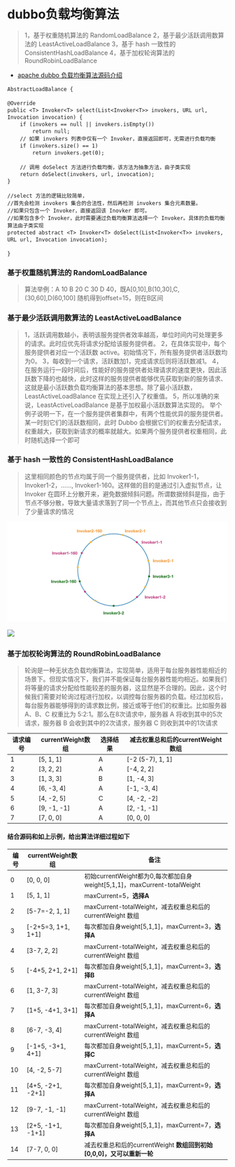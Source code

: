 # dubbo负载均衡算法

>1，基于权重随机算法的 RandomLoadBalance
>2，基于最少活跃调用数算法的 LeastActiveLoadBalance
>3，基于 hash 一致性的 ConsistentHashLoadBalance
>4，基于加权轮询算法的 RoundRobinLoadBalance

* [apache dubbo 负载均衡算法源码介绍](https://dubbo.apache.org/zh/docs/v2.7/dev/source/loadbalance/)

```
AbstractLoadBalance {

@Override
public <T> Invoker<T> select(List<Invoker<T>> invokers, URL url, Invocation invocation) {
    if (invokers == null || invokers.isEmpty())
        return null;
    // 如果 invokers 列表中仅有一个 Invoker，直接返回即可，无需进行负载均衡
    if (invokers.size() == 1)
        return invokers.get(0);
    
    // 调用 doSelect 方法进行负载均衡，该方法为抽象方法，由子类实现
    return doSelect(invokers, url, invocation);
}

//select 方法的逻辑比较简单，
//首先会检测 invokers 集合的合法性，然后再检测 invokers 集合元素数量。
//如果只包含一个 Invoker，直接返回该 Inovker 即可。
//如果包含多个 Invoker，此时需要通过负载均衡算法选择一个 Invoker。具体的负载均衡算法由子类实现
protected abstract <T> Invoker<T> doSelect(List<Invoker<T>> invokers, URL url, Invocation invocation);

}
```

### 基于权重随机算法的 RandomLoadBalance
>算法举例：A 10 B 20 C 30 D 40，既A[0,10],B(10,30],C,(30,60],D(60,100]  随机得到offset=15，则在B区间

### 基于最少活跃调用数算法的 LeastActiveLoadBalance
>1，活跃调用数越小，表明该服务提供者效率越高，单位时间内可处理更多的请求。此时应优先将请求分配给该服务提供者。
>2，在具体实现中，每个服务提供者对应一个活跃数 active。初始情况下，所有服务提供者活跃数均为0。
>3，每收到一个请求，活跃数加1，完成请求后则将活跃数减1。
>4，在服务运行一段时间后，性能好的服务提供者处理请求的速度更快，因此活跃数下降的也越快，此时这样的服务提供者能够优先获取到新的服务请求、这就是最小活跃数负载均衡算法的基本思想。除了最小活跃数，LeastActiveLoadBalance 在实现上还引入了权重值。
>5，所以准确的来说，LeastActiveLoadBalance 是基于加权最小活跃数算法实现的。
举个例子说明一下，在一个服务提供者集群中，有两个性能优异的服务提供者。某一时刻它们的活跃数相同，此时 Dubbo 会根据它们的权重去分配请求，权重越大，获取到新请求的概率就越大。如果两个服务提供者权重相同，此时随机选择一个即可



### 基于 hash 一致性的 ConsistentHashLoadBalance
>这里相同颜色的节点均属于同一个服务提供者，比如 Invoker1-1，Invoker1-2，……, Invoker1-160。这样做的目的是通过引入虚拟节点，让 Invoker 在圆环上分散开来，避免数据倾斜问题。所谓数据倾斜是指，由于节点不够分散，导致大量请求落到了同一个节点上，而其他节点只会接收到了少量请求的情况

![](./res/consistent-hash-invoker.jpg "")

![](consistent-hash-data-incline.jpg "")



### 基于加权轮询算法的 RoundRobinLoadBalance
>轮询是一种无状态负载均衡算法，实现简单，适用于每台服务器性能相近的场景下。但现实情况下，我们并不能保证每台服务器性能均相近。如果我们将等量的请求分配给性能较差的服务器，这显然是不合理的。因此，这个时候我们需要对轮询过程进行加权，以调控每台服务器的负载。经过加权后，每台服务器能够得到的请求数比例，接近或等于他们的权重比。比如服务器 A、B、C 权重比为 5:2:1。那么在8次请求中，服务器 A 将收到其中的5次请求，服务器 B 会收到其中的2次请求，服务器 C 则收到其中的1次请求


请求编号|currentWeight数组|选择结果|减去权重总和后的currentWeight 数组
---------|----------|---------|---------
1	|[5, 1, 1]|	A	|[-2 (5-7), 1, 1]
2	|[3, 2, 2]	|A	|[-4, 2, 2]
3	|[1, 3, 3]	|B|	[1, -4, 3]
4	|[6, -3, 4]|	A	|[-1, -3, 4]
5	|[4, -2, 5]	|C	|[4, -2, -2]
6	|[9, -1, -1]	|A|	[2, -1, -1]
7	|[7, 0, 0]|	A	|[0, 0, 0]

#### 结合源码和如上示例，给出算法详细过程如下
编号|currentWeight数组|备注
---------|----------|---------
0	|[0, 0, 0]|	 初始currentWeight都为0,每次都加自身weight[5,1,1]，maxCurrent-totalWeight
1	|[5, 1, 1]|	maxCurrent=5，**选择A**
2	|[5-7=-2, 1, 1]|maxCurrent-totalWeight，减去权重总和后的currentWeight 数组
3	|[-2+5=3, 1+1, 1+1]|每次都加自身weight[5,1,1]，maxCurrent=3，**选择A**
4	|[3-7, 2, 2]|maxCurrent-totalWeight，减去权重总和后的currentWeight 数组
5	|[-4+5, 2+1, 2+1]|每次都加自身weight[5,1,1]，maxCurrent=3，**选择B**
6	|[1, 3-7, 3]|maxCurrent-totalWeight，减去权重总和后的currentWeight 数组
7	|[1+5, -4+1, 3+1]|每次都加自身weight[5,1,1]，maxCurrent=6，**选择A**
8	|[6-7, -3, 4]|maxCurrent-totalWeight，减去权重总和后的currentWeight 数组
9	|[-1+5, -3+1, 4+1]|每次都加自身weight[5,1,1]，maxCurrent=5，**选择C**
10	|[4, -2, 5-7]|maxCurrent-totalWeight，减去权重总和后的currentWeight 数组
11	|[4+5, -2+1, -2+1]|每次都加自身weight[5,1,1]，maxCurrent=9，**选择A**
12	|[9-7, -1, -1]|maxCurrent-totalWeight，减去权重总和后的currentWeight 数组
13	|[2+5, -1+1, -1+1]|每次都加自身weight[5,1,1]，maxCurrent=7，**选择A**
14	|[7-7, 0, 0]|减去权重总和后的currentWeight **数组回到初始[0,0,0]，又可以重新一轮**

